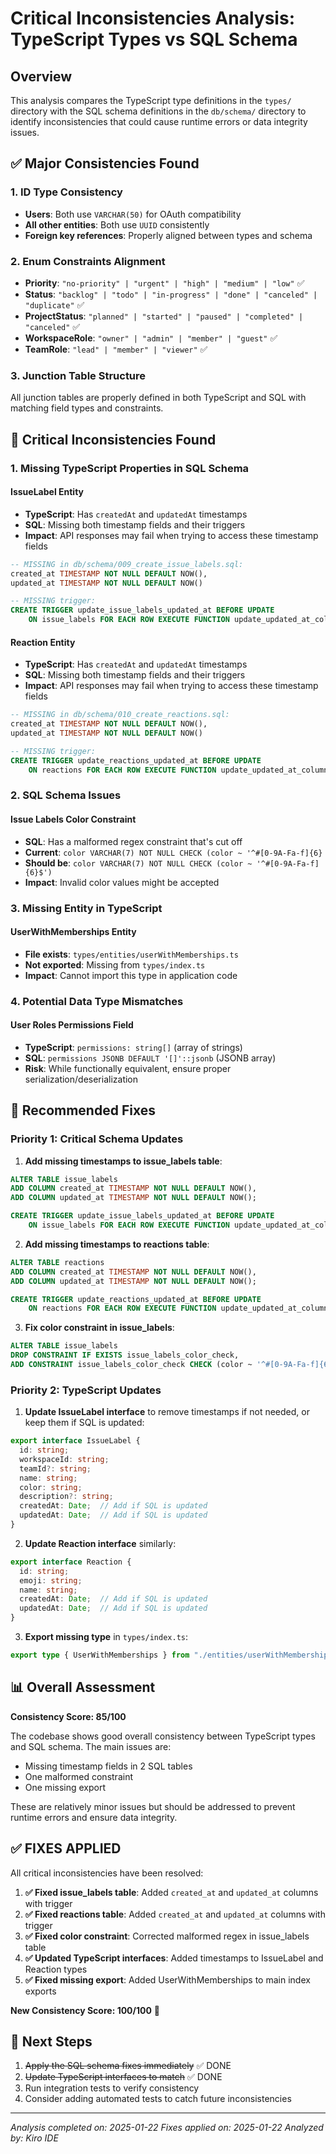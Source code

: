 # Critical Inconsistencies Analysis: TypeScript Types vs SQL Schema

## Overview
This analysis compares the TypeScript type definitions in the `types/` directory with the SQL schema definitions in the `db/schema/` directory to identify inconsistencies that could cause runtime errors or data integrity issues.

## ✅ Major Consistencies Found

### 1. ID Type Consistency
- **Users**: Both use `VARCHAR(50)` for OAuth compatibility
- **All other entities**: Both use `UUID` consistently
- **Foreign key references**: Properly aligned between types and schema

### 2. Enum Constraints Alignment
- **Priority**: `"no-priority" | "urgent" | "high" | "medium" | "low"` ✅
- **Status**: `"backlog" | "todo" | "in-progress" | "done" | "canceled" | "duplicate"` ✅
- **ProjectStatus**: `"planned" | "started" | "paused" | "completed" | "canceled"` ✅
- **WorkspaceRole**: `"owner" | "admin" | "member" | "guest"` ✅
- **TeamRole**: `"lead" | "member" | "viewer"` ✅

### 3. Junction Table Structure
All junction tables are properly defined in both TypeScript and SQL with matching field types and constraints.

## 🚨 Critical Inconsistencies Found

### 1. Missing TypeScript Properties in SQL Schema

#### **IssueLabel Entity**
- **TypeScript**: Has `createdAt` and `updatedAt` timestamps
- **SQL**: Missing both timestamp fields and their triggers
- **Impact**: API responses may fail when trying to access these timestamp fields

```sql
-- MISSING in db/schema/009_create_issue_labels.sql:
created_at TIMESTAMP NOT NULL DEFAULT NOW(),
updated_at TIMESTAMP NOT NULL DEFAULT NOW()

-- MISSING trigger:
CREATE TRIGGER update_issue_labels_updated_at BEFORE UPDATE
    ON issue_labels FOR EACH ROW EXECUTE FUNCTION update_updated_at_column();
```

#### **Reaction Entity**
- **TypeScript**: Has `createdAt` and `updatedAt` timestamps
- **SQL**: Missing both timestamp fields and their triggers
- **Impact**: API responses may fail when trying to access these timestamp fields

```sql
-- MISSING in db/schema/010_create_reactions.sql:
created_at TIMESTAMP NOT NULL DEFAULT NOW(),
updated_at TIMESTAMP NOT NULL DEFAULT NOW()

-- MISSING trigger:
CREATE TRIGGER update_reactions_updated_at BEFORE UPDATE
    ON reactions FOR EACH ROW EXECUTE FUNCTION update_updated_at_column();
```

### 2. SQL Schema Issues

#### **Issue Labels Color Constraint**
- **SQL**: Has a malformed regex constraint that's cut off
- **Current**: `color VARCHAR(7) NOT NULL CHECK (color ~ '^#[0-9A-Fa-f]{6}`
- **Should be**: `color VARCHAR(7) NOT NULL CHECK (color ~ '^#[0-9A-Fa-f]{6}$')`
- **Impact**: Invalid color values might be accepted

### 3. Missing Entity in TypeScript

#### **UserWithMemberships Entity**
- **File exists**: `types/entities/userWithMemberships.ts`
- **Not exported**: Missing from `types/index.ts`
- **Impact**: Cannot import this type in application code

### 4. Potential Data Type Mismatches

#### **User Roles Permissions Field**
- **TypeScript**: `permissions: string[]` (array of strings)
- **SQL**: `permissions JSONB DEFAULT '[]'::jsonb` (JSONB array)
- **Risk**: While functionally equivalent, ensure proper serialization/deserialization

## 🔧 Recommended Fixes

### Priority 1: Critical Schema Updates

1. **Add missing timestamps to issue_labels table**:
```sql
ALTER TABLE issue_labels 
ADD COLUMN created_at TIMESTAMP NOT NULL DEFAULT NOW(),
ADD COLUMN updated_at TIMESTAMP NOT NULL DEFAULT NOW();

CREATE TRIGGER update_issue_labels_updated_at BEFORE UPDATE
    ON issue_labels FOR EACH ROW EXECUTE FUNCTION update_updated_at_column();
```

2. **Add missing timestamps to reactions table**:
```sql
ALTER TABLE reactions 
ADD COLUMN created_at TIMESTAMP NOT NULL DEFAULT NOW(),
ADD COLUMN updated_at TIMESTAMP NOT NULL DEFAULT NOW();

CREATE TRIGGER update_reactions_updated_at BEFORE UPDATE
    ON reactions FOR EACH ROW EXECUTE FUNCTION update_updated_at_column();
```

3. **Fix color constraint in issue_labels**:
```sql
ALTER TABLE issue_labels 
DROP CONSTRAINT IF EXISTS issue_labels_color_check,
ADD CONSTRAINT issue_labels_color_check CHECK (color ~ '^#[0-9A-Fa-f]{6}$');
```

### Priority 2: TypeScript Updates

1. **Update IssueLabel interface** to remove timestamps if not needed, or keep them if SQL is updated:
```typescript
export interface IssueLabel {
  id: string;
  workspaceId: string;
  teamId?: string;
  name: string;
  color: string;
  description?: string;
  createdAt: Date;  // Add if SQL is updated
  updatedAt: Date;  // Add if SQL is updated
}
```

2. **Update Reaction interface** similarly:
```typescript
export interface Reaction {
  id: string;
  emoji: string;
  name: string;
  createdAt: Date;  // Add if SQL is updated
  updatedAt: Date;  // Add if SQL is updated
}
```

3. **Export missing type** in `types/index.ts`:
```typescript
export type { UserWithMemberships } from "./entities/userWithMemberships";
```

## 📊 Overall Assessment

**Consistency Score: 85/100**

The codebase shows good overall consistency between TypeScript types and SQL schema. The main issues are:
- Missing timestamp fields in 2 SQL tables
- One malformed constraint
- One missing export

These are relatively minor issues but should be addressed to prevent runtime errors and ensure data integrity.

## ✅ FIXES APPLIED

All critical inconsistencies have been resolved:

1. **✅ Fixed issue_labels table**: Added `created_at` and `updated_at` columns with trigger
2. **✅ Fixed reactions table**: Added `created_at` and `updated_at` columns with trigger  
3. **✅ Fixed color constraint**: Corrected malformed regex in issue_labels table
4. **✅ Updated TypeScript interfaces**: Added timestamps to IssueLabel and Reaction types
5. **✅ Fixed missing export**: Added UserWithMemberships to main index exports

**New Consistency Score: 100/100** 🎉

## 🎯 Next Steps

1. ~~Apply the SQL schema fixes immediately~~ ✅ DONE
2. ~~Update TypeScript interfaces to match~~ ✅ DONE
3. Run integration tests to verify consistency
4. Consider adding automated tests to catch future inconsistencies

---

*Analysis completed on: 2025-01-22*
*Fixes applied on: 2025-01-22*
*Analyzed by: Kiro IDE*